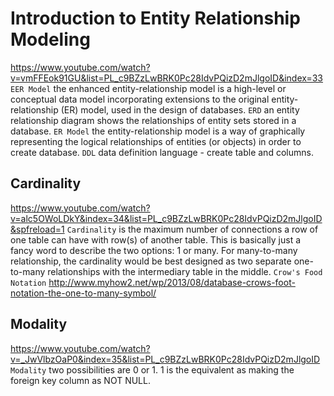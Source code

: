 # Introduction to Entity Relationship Modeling
https://www.youtube.com/watch?v=vmFFEok91GU&list=PL_c9BZzLwBRK0Pc28IdvPQizD2mJlgoID&index=33
`EER Model` the enhanced entity-relationship model is a high-level or conceptual data model incorporating extensions to the original entity-relationship (ER) model, 
            used in the design of databases.
`ERD` an entity relationship diagram shows the relationships of entity sets stored in a database.
`ER Model` the entity-relationship model is a way of graphically representing the logical relationships of entities (or objects) in order to create database.
`DDL` data definition language - create table and columns.

## Cardinality
https://www.youtube.com/watch?v=alc5OWoLDkY&index=34&list=PL_c9BZzLwBRK0Pc28IdvPQizD2mJlgoID&spfreload=1
`Cardinality` is the maximum number of connections a row of one table can have with row(s) of another table. 
              This is basically just a fancy word to describe the two options: 1 or many.
              For many-to-many relationship, the cardinality would be best designed as two separate one-to-many relationships with the intermediary table in the middle.
`Crow's Food Notation` http://www.myhow2.net/wp/2013/08/database-crows-foot-notation-the-one-to-many-symbol/

## Modality
https://www.youtube.com/watch?v=_JwVlbzOaP0&index=35&list=PL_c9BZzLwBRK0Pc28IdvPQizD2mJlgoID
`Modality` two possibilities are 0 or 1. 1 is the equivalent as making the foreign key column as NOT NULL.
